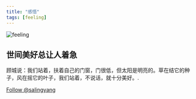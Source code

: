 ```yaml
---
title: "感悟"
tags: [feeling]
---
```


![feeling]({{site.baseurl}}/images/local/feeling.jpg)

## 世间美好总让人着急

顾城说：我们站着，扶着自己的门窗，门很低，但太阳是明亮的。草在结它的种子，风在摇它的叶子，我们站着，不说话，就十分美好。.


<p><a href="http://weibo.com/u/5035740882/" class="twitter-follow-button" data-show-count="true" data-size="large" data-dnt="true">Follow @salingyang</a></p>

